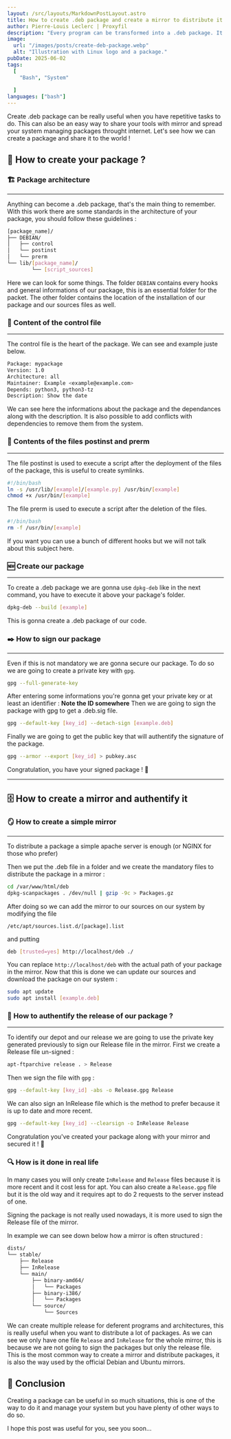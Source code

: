 ```yaml
---
layout: /src/layouts/MarkdownPostLayout.astro
title: How to create .deb package and create a mirror to distribute it
author: Pierre-Louis Leclerc | Proxyfil
description: "Every program can be transformed into a .deb package. It is really useful for small scripts that you use ofter, let's try to create one together ! ⚙️"
image:
  url: "/images/posts/create-deb-package.webp"
  alt: "Illustration with Linux logo and a package."
pubDate: 2025-06-02
tags:
  [
    "Bash", "System"
   
  ]
languages: ["bash"]
---
```


Create .deb package can be really useful when you have repetitive tasks to do. This can also be an easy way to share your tools with mirror and spread your system managing packages throught internet.
Let's see how we can create a package and share it to the world !

## 📁 How to create your package ?

### 🏗️ Package architecture

---

Anything can become a .deb package, that's the main thing to remember.
With this work there are some standards in the architecture of your package, you should follow these guidelines :

```bash
[package_name]/
├── DEBIAN/
│   ├── control
│   └── postinst
│   └── prerm
└── lib/[package_name]/
		└── [script_sources]
```

Here we can look for some things. The folder `DEBIAN` contains every hooks and general informations of our package, this is an essential folder for the packet.
The other folder contains the location of the installation of our package and our sources files as well.

### 📝 Content of the control file

---

The control file is the heart of the package. We can see and example juste below.

```bash
Package: mypackage
Version: 1.0
Architecture: all
Maintainer: Example <example@example.com>
Depends: python3, python3-tz
Description: Show the date
```

We can see here the informations about the package and the dependances along with the description.
It is also possible to add conflicts with dependencies to remove them from the system.

### 📝 Contents of the files postinst and prerm

---

The file postinst is used to execute a script after the deployment of the files of the package, this is useful to create symlinks.

```bash
#!/bin/bash
ln -s /usr/lib/[example]/[example.py] /usr/bin/[example]
chmod +x /usr/bin/[example]
```

The file prerm is used to execute a script after the deletion of the files.

```bash
#!/bin/bash
rm -f /usr/bin/[example]
```

If you want you can use a bunch of different hooks but we will not talk about this subject here.

### 🆕 Create our package

---

To create a .deb package we are gonna use `dpkg-deb` like in the next command, you have to execute it above your package's folder.

```bash
dpkg-deb --build [example]
```

This is gonna create a .deb package of our code.

### ✒️ How to sign our package

---

Even if this is not mandatory we are gonna secure our package. To do so we are going to create a private key with `gpg`.

```bash
gpg --full-generate-key
```

After entering some informations you're gonna get your private key or at least an identifier : **Note the ID somewhere**
Then we are going to sign the package with gpg to get a .deb.sig file.

```bash
gpg --default-key [key_id] --detach-sign [example.deb]
```

Finally we are going to get the public key that will authentify the signature of the package.

```bash
gpg --armor --export [key_id] > pubkey.asc
```

Congratulation, you have your signed package ! 👏

---

## 🗄️ How to create a mirror and authentify it

### 🪞 How to create a simple mirror

---

To distribute a package a simple apache server is enough (or NGINX for those who prefer)

Then we put the .deb file in a folder and we create the mandatory files to distribute the package in a mirror :

```bash
cd /var/www/html/deb
dpkg-scanpackages . /dev/null | gzip -9c > Packages.gz
```

After doing so we can add the mirror to our sources on our system by modifying the file 
```
/etc/apt/sources.list.d/[package].list
``` 
and putting

```bash
deb [trusted=yes] http://localhost/deb ./
```

You can replace `http://localhost/deb` with the actual path of your package in the mirror.
Now that this is done we can update our sources and download the package on our system :

```bash
sudo apt update
sudo apt install [example.deb]
```

### 🔑 How to authentify the release of our package ?

---

To identify our depot and our release we are going to use the private key generated previously to sign our Release file in the mirror.
First we create a Release file un-signed :

```bash
apt-ftparchive release . > Release
```

Then we sign the file with `gpg` :

```bash
gpg --default-key [key_id] -abs -o Release.gpg Release
```

We can also sign an InRelease file which is the method to prefer because it is up to date and more recent.

```bash
gpg --default-key [key_id] --clearsign -o InRelease Release
```

Congratulation you've created your package along with your mirror and secured it ! 👏

### 🔍 How is it done in real life

In many cases you will only create `InRelease` and `Release` files because it is more recent and it cost less for apt.
You can also create a `Release.gpg` file but it is the old way and it requires apt to do 2 requests to the server instead of one.

Signing the package is not really used nowadays, it is more used to sign the Release file of the mirror.

In example we can see down below how a mirror is often structured :

```bash
dists/
└── stable/
    ├── Release
    ├── InRelease
    └── main/
        ├── binary-amd64/
        │   └── Packages
        ├── binary-i386/
        │   └── Packages
        └── source/
            └── Sources
```

We can create multiple release for deferent programs and architectures, this is really useful when you want to distribute a lot of packages.
As we can see we only have one file `Release` and `InRelease` for the whole mirror, this is because we are not going to sign the packages but only the release file.
This is the most common way to create a mirror and distribute packages, it is also the way used by the official Debian and Ubuntu mirrors.

## 💚 Conclusion

Creating a package can be useful in so much situations, this is one of the way to do it and manage your system but you have plenty of other ways to do so.

I hope this post was useful for you, see you soon...